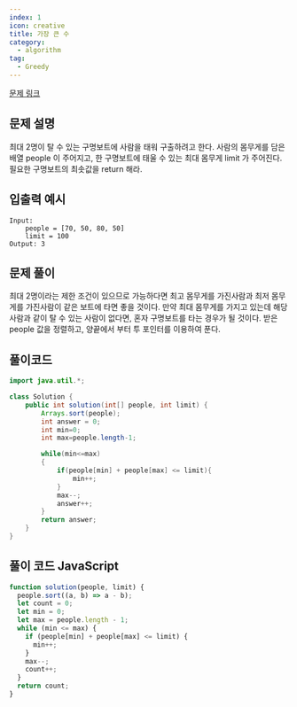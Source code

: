 ```yaml
---
index: 1
icon: creative
title: 가장 큰 수
category:
  - algorithm
tag:
  - Greedy
---
```


[문제 링크](https://programmers.co.kr/learn/courses/30/lessons/42885)

## 문제 설명

최대 2명이 탈 수 있는 구명보트에 사람을 태워 구출하려고 한다. 사람의 몸무게를 담은 배열 people 이 주어지고, 한 구명보트에 태울 수 있는 최대 몸무게 limit 가 주어진다. 필요한 구명보트의 최솟값을 return 해라.

## 입출력 예시

```
Input:
	people = [70, 50, 80, 50]
	limit = 100
Output: 3
```

## 문제 풀이

최대 2명이라는 제한 조건이 있으므로 가능하다면 최고 몸무게를 가진사람과 최저 몸무게를 가진사람이 같은 보트에 타면 좋을 것이다. 만약 최대 몸무게를 가지고 있는데
해당 사람과 같이 탈 수 있는 사람이 없다면, 혼자 구명보트를 타는 경우가 될 것이다.
받은 people 값을 정렬하고, 양끝에서 부터 투 포인터를 이용하여 푼다.

## 풀이코드

```java
import java.util.*;

class Solution {
    public int solution(int[] people, int limit) {
        Arrays.sort(people);
        int answer = 0;
        int min=0;
        int max=people.length-1;

        while(min<=max)
        {
            if(people[min] + people[max] <= limit){
                min++;
            }
            max--;
            answer++;
        }
        return answer;
    }
}
```

## 풀이 코드 JavaScript

```js
function solution(people, limit) {
  people.sort((a, b) => a - b);
  let count = 0;
  let min = 0;
  let max = people.length - 1;
  while (min <= max) {
    if (people[min] + people[max] <= limit) {
      min++;
    }
    max--;
    count++;
  }
  return count;
}
```

